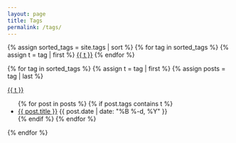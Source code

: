 ```yaml
---
layout: page
title: Tags
permalink: /tags/
---
```

<p>
{% assign sorted_tags = site.tags | sort %}
{% for tag in sorted_tags %}
  {% assign t = tag | first %}
  <a style="background: #F6F6F6" href="/tags/#{{ t }}">{{ t }}</a>
{% endfor %}
</p>
{% for tag in sorted_tags %}
  {% assign t = tag | first %}
  {% assign posts = tag | last %}

  <p><a name="{{ t }}"></a><a href="/tags/#{{ t }}">{{ t }}</a></p>
  <ul>
  {% for post in posts %}
    {% if post.tags contains t %}
    <li>
      <a href="{{ post.url }}">{{ post.title }}</a>
      <span>{{ post.date | date: "%B %-d, %Y"  }}</span>
    </li>
    {% endif %}
  {% endfor %}
  </ul>
{% endfor %}
